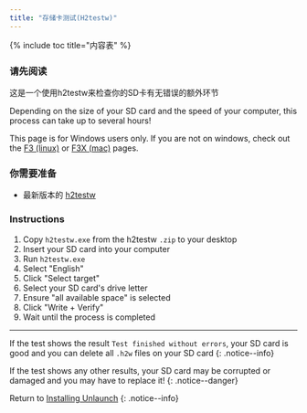 ```yaml
---
title: "存储卡测试(H2testw)"
---
```


{% include toc title="内容表" %}

### 请先阅读

这是一个使用h2testw来检查你的SD卡有无错误的额外环节

Depending on the size of your SD card and the speed of your computer, this process can take up to several hours!

This page is for Windows users only. If you are not on windows, check out the [F3 (linux)](f3-(linux)) or [F3X (mac)](f3x-(mac)) pages.

### 你需要准备

* 最新版本的 [h2testw](/assets/files/h2testw.zip)

### Instructions

1. Copy `h2testw.exe` from the h2testw `.zip` to your desktop
1. Insert your SD card into your computer
1. Run `h2testw.exe`
1. Select "English"
1. Click "Select target"
1. Select your SD card's drive letter
1. Ensure "all available space" is selected
1. Click "Write + Verify"
1. Wait until the process is completed

___

If the test shows the result `Test finished without errors`, your SD card is good and you can delete all `.h2w` files on your SD card
{: .notice--info}

If the test shows any other results, your SD card may be corrupted or damaged and you may have to replace it!
{: .notice--danger}

Return to [Installing Unlaunch](installing-unlaunch)
{: .notice--info}
